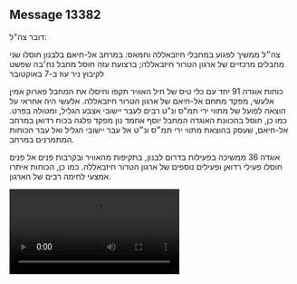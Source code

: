 ## Message 13382

דובר צה"ל:

צה״ל ממשיך לפגוע במחבלי חיזבאללה וחמאס: במרחב אל-חיאם בלבנון חוסלו שני מחבלים מרכזיים של ארגון הטרור חיזבאללה; ברצועת עזה חוסל מחבל נח׳בה שפשט לקיבוץ ניר עוז ב-7 באוקטובר

כוחות אוגדה 91 יחד עם כלי טיס של חיל האוויר תקפו וחיסלו את המחבל פארוק אמין אלעשי, מפקד מתחם אל-חיאם של ארגון הטרור חיזבאללה. 
אלעשי היה אחראי על הוצאה לפועל של מתווי ירי תמ"ס ונ"ט רבים לעבר יישובי אצבע הגליל, ומטולה בפרט. 
כמו כן, חוסל בהכוונת האוגדה המחבל יוסף אחמד נון מפקד פלגה בכוח רדואן במרחב אל-חיאם, שעסק בהוצאת מתווי ירי תמ״ס ונ״ט אל עבר יישובי הגליל ואל עבר הכוחות המתמרנים במרחב.

אוגדה 36 ממשיכה בפעילות בדרום לבנון, בתקיפות מהאוויר ובקרבות פנים אל פנים חוסלו פעילי רדואן ופעילים נוספים של ארגון הטרור חיזבאללה. כמו כן, הכוחות איתרו אמצעי לחימה רבים של הארגון.

![Video](https://data.iron-swords.co.il/2024/November/03/13382/13382_media.mp4)
